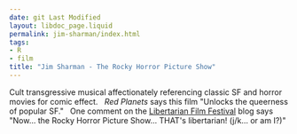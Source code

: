 ```yaml
---
date: git Last Modified
layout: libdoc_page.liquid
permalink: jim-sharman/index.html
tags:
- R
- film
title: "Jim Sharman - The Rocky Horror Picture Show"
---
```


Cult transgressive musical affectionately referencing  classic SF and horror movies for comic effect.
 
_Red Planets_ says this film  "Unlocks the queerness of popular SF."
 
One comment on the <a href="http://reason.com/blog/2004/03/05/the-libertarian-film-festival#comment"> Libertarian Film Festival</a> blog says "Now... the Rocky Horror Picture  Show... THAT's libertarian! (j/k... or am I?)"